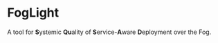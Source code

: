 # FogLight
A tool for **S**ystemic **Qu**ality of  **S**ervice-**A**ware **D**eployment over the Fog.

